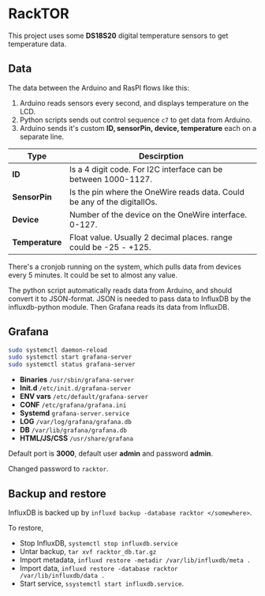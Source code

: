 RackTOR
================

This project uses some **DS18S20** digital temperature sensors to get temperature data.

Data
----

The data between the Arduino and RasPI flows like this:
1. Arduino reads sensors every second, and displays temperature on the LCD.
1. Python scripts sends out control sequence `c7` to get data from Arduino.
1. Arduino sends it's custom **ID, sensorPin, device, temperature** each on a separate line.

| Type            | Descirption                                                              |
| --------------- | ------------------------------------------------------------------------ |
| **ID**          | Is a 4 digit code. For I2C interface can be between 1000-1127.           |
| **SensorPin**   | Is the pin where the OneWire reads data. Could be any of the digitalIOs. |
| **Device**      | Number of the device on the OneWire interface. 0-127.                    |
| **Temperature** | Float value. Usually 2 decimal places. range could be -25 - +125.        |

There's a cronjob running on the system, which pulls data from devices every 5 minutes. 
It could be set to almost any value. 

The python script automatically reads data from Arduino, and should convert it to JSON-format.
JSON is needed to pass data to InfluxDB by the influxdb-python module. 
Then Grafana reads its data from InfluxDB.


Grafana
-------


```bash
sudo systemctl daemon-reload
sudo systemctl start grafana-server
sudo systemctl status grafana-server
```

* **Binaries** `/usr/sbin/grafana-server`
* **Init.d** `/etc/init.d/grafana-server`
* **ENV vars** `/etc/default/grafana-server`
* **CONF** `/etc/grafana/grafana.ini`
* **Systemd** `grafana-server.service`
* **LOG** `/var/log/grafana/grafana.db`
* **DB** `/var/lib/grafana/grafana.db`
* **HTML/JS/CSS** `/usr/share/grafana`

Default port is **3000**, default user **admin** and password **admin**.

Changed password to `racktor`.

## Backup and restore

InfluxDB is backed up by `influxd backup -database racktor </somewhere>`. 

To restore, 

* Stop InfluxDB, `systemctl stop influxdb.service`
* Untar backup, `tar xvf racktor_db.tar.gz`
* Import metadata, `influxd restore -metadir /var/lib/influxdb/meta .`
* Import data, `influxd restore -database racktor /var/lib/influxdb/data .`
* Start service, `ssystemctl start influxdb.service`.

